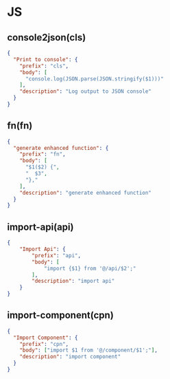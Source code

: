 # JS

## console2json(cls)
```json
{
  "Print to console": {
    "prefix": "cls",
    "body": [
      "console.log(JSON.parse(JSON.stringify($1)))"
    ],
    "description": "Log output to JSON console"
  }
}
```

## fn(fn)
```json
{
  "generate enhanced function": {
    "prefix": "fn",
    "body": [
      "$1($2) {",
      "  $3",
      "},"
    ],
    "description": "generate enhanced function"
  }
}
```

## import-api(api)
```json
{
	"Import Api": {
		"prefix": "api",
		"body": [
			"import {$1} from '@/api/$2';"
		],
		"description": "import api"
	}
}
```

## import-component(cpn)
```json
{
  "Import Component": {
    "prefix": "cpn",
    "body": ["import $1 from '@/component/$1';"],
    "description": "import component"
  }
}
```